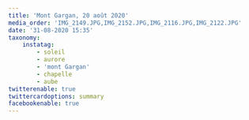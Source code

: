 ```yaml
---
title: 'Mont Gargan, 20 août 2020'
media_order: 'IMG_2149.JPG,IMG_2152.JPG,IMG_2116.JPG,IMG_2122.JPG'
date: '31-08-2020 15:35'
taxonomy:
    instatag:
        - soleil
        - aurore
        - 'mont Gargan'
        - chapelle
        - aube
twitterenable: true
twittercardoptions: summary
facebookenable: true
---
```


